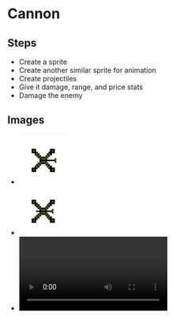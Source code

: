 # Cannon

## Steps
- Create a sprite
- Create another similar sprite for animation
- Create projectiles
- Give it damage, range, and price stats
- Damage the enemy

## Images
- 	![alt text](Cannon1.png)
- 	![alt text](Cannon2.png)
- 	![alt text](Cannon_Animation.mp4)
